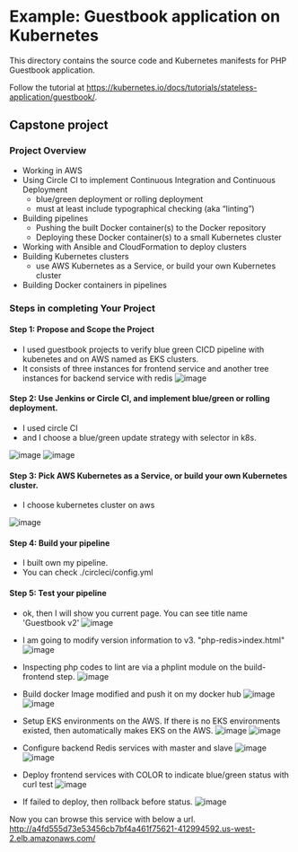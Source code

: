 # Example: Guestbook application on Kubernetes

This directory contains the source code and Kubernetes manifests for PHP
Guestbook application.

Follow the tutorial at https://kubernetes.io/docs/tutorials/stateless-application/guestbook/.

## Capstone project

### Project Overview

- Working in AWS
- Using  Circle CI to implement Continuous Integration and Continuous Deployment
  - blue/green deployment or rolling deployment
  - must at least include typographical checking (aka “linting”)
- Building pipelines
  - Pushing the built Docker container(s) to the Docker repository 
  - Deploying these Docker container(s) to a small Kubernetes cluster
- Working with Ansible and CloudFormation to deploy clusters
- Building Kubernetes clusters
  - use AWS Kubernetes as a Service, or build your own Kubernetes cluster
- Building Docker containers in pipelines



### Steps in completing Your Project

#### Step 1: Propose and Scope the Project

- I used guestbook projects to verify blue green CICD pipeline with kubenetes and on AWS named as EKS clusters.
- It consists of three instances for frontend service and another tree instances for backend service with redis
![image](https://user-images.githubusercontent.com/6824701/115209797-e78dc300-a138-11eb-8993-47d873388bf0.png)


#### Step 2: Use Jenkins or Circle CI, and implement blue/green or rolling deployment.

- I used circle CI
- and I choose a blue/green update strategy with selector in k8s.

![image](https://user-images.githubusercontent.com/6824701/115209957-1441da80-a139-11eb-93f1-a09fed9406da.png)
![image](https://user-images.githubusercontent.com/6824701/115210631-bfeb2a80-a139-11eb-9317-27888d9561e4.png)


#### Step 3: Pick AWS Kubernetes as a Service, or build your own Kubernetes cluster.

- I choose kubernetes cluster on aws

![image](https://user-images.githubusercontent.com/6824701/115210762-e14c1680-a139-11eb-8c20-f87f09f7dd69.png)


#### Step 4: Build your pipeline

- I built own my pipeline.
- You can check ./circleci/config.yml

#### Step 5: Test your pipeline

- ok, then I will show you current page. You can see title name 'Guestbook v2'
![image](https://user-images.githubusercontent.com/6824701/115211176-46a00780-a13a-11eb-9ef0-33f75a9a3f23.png)

- I am going to modify version information to v3. "php-redis>index.html"
![image](https://user-images.githubusercontent.com/6824701/115211370-77803c80-a13a-11eb-8648-3be3b1bc1405.png)

- Inspecting php codes to lint are via a phplint module on the build-frontend step.
![image](https://user-images.githubusercontent.com/6824701/115211660-bdd59b80-a13a-11eb-9ad4-cc76b68f729b.png)

- Build docker Image modified and push it on my docker hub
![image](https://user-images.githubusercontent.com/6824701/115212143-2b81c780-a13b-11eb-9951-5c941903ec17.png)
![image](https://user-images.githubusercontent.com/6824701/115212205-39374d00-a13b-11eb-9400-2a055babd2ae.png)

- Setup EKS environments on the AWS. If there is no EKS environments existed, then automatically makes EKS on the AWS.
![image](https://user-images.githubusercontent.com/6824701/115212566-9e8b3e00-a13b-11eb-9656-007db50ebbdd.png)
![image](https://user-images.githubusercontent.com/6824701/115212753-d0040980-a13b-11eb-9c95-c23255515fe6.png)

- Configure backend Redis services with master and slave
![image](https://user-images.githubusercontent.com/6824701/115212877-f033c880-a13b-11eb-8424-4c0557c07de8.png)
![image](https://user-images.githubusercontent.com/6824701/115212977-0b063d00-a13c-11eb-8dbe-dbfc6dcbebc7.png)

- Deploy frontend services with COLOR to indicate blue/green status with curl test
![image](https://user-images.githubusercontent.com/6824701/115213134-31c47380-a13c-11eb-9626-7c73ce6dcc9d.png)

- If failed to deploy, then rollback before status.
![image](https://user-images.githubusercontent.com/6824701/115213316-5e788b00-a13c-11eb-8b08-c9ee0f823237.png)


Now you can browse this service with below a url.
http://a4fd555d73e53456cb7bf4a461f75621-412994592.us-west-2.elb.amazonaws.com/




